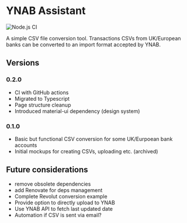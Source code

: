 # YNAB Assistant

![Node.js CI](https://github.com/jlambdev/ynab-assistant/workflows/Node.js%20CI/badge.svg)

A simple CSV file conversion tool. Transactions CSVs from UK/European banks can be converted to an import format accepted by YNAB.

## Versions

### 0.2.0

-   CI with GitHub actions
-   Migrated to Typescript
-   Page structure cleanup
-   Introduced material-ui dependency (design system)

### 0.1.0

-   Basic but functional CSV conversion for some UK/Eurpoean bank accounts
-   Initial mockups for creating CSVs, uploading etc. (archived)

## Future considerations

-   remove obsolete dependencies
-   add Renovate for deps management
-   Complete Revolut conversion example
-   Provide option to directly upload to YNAB
-   Use YNAB API to fetch last updated date
-   Automation if CSV is sent via email?
